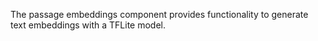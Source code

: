 The passage embeddings component provides functionality to generate text embeddings with a TFLite model.
